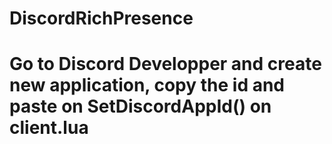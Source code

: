 # DiscordRichPresence
# Go to Discord Developper and create new application, copy the id and paste on SetDiscordAppId() on client.lua
